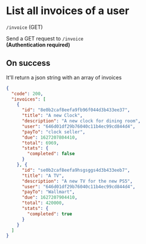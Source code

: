 # List all invoices of a user
`/invoice` (GET)  
  
  
Send a GET request to `/invoice`    
**(Authentication required)**
  
  
## On success
  
It'll return a json string with an array of invoices  
  
```json
{
  "code": 200,
  "invoices": [
    {
      "id": "8e0b2caf8eefa9fb96f044d3b433ee37",
      "title": "A new Clock",
      "description": "A new clock for dining room",
      "user": "646d01df29b76040c11b4ec99cd844d4",
      "payTo": "clock seller",
      "due": 1627207804410,
      "total": 6969,
      "stats": {
        "completed": false
      }
    }, {
      "id": "se0b2caf8eefa9hsgsggs4d3b433eeb7",
      "title": "A TV",
      "description": "A new TV for the new PS5",
      "user": "646d01df29b76040c11b4ec99cd844d4",
      "payTo": "Wallmart",
      "due": 1627207904410,
      "total": 420000,
      "stats": {
        "completed": true
      }
    }
  ]
}
```
